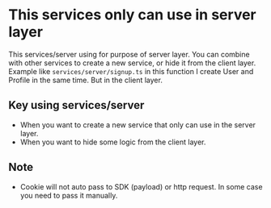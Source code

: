 # This services only can use in server layer

This services/server using for purpose of server layer. You can combine with other services to create a new service, or hide it from the client layer.
Example like `services/server/signup.ts` in this function I create User and Profile in the same time. But in the client layer.

## Key using services/server

- When you want to create a new service that only can use in the server layer.
- When you want to hide some logic from the client layer.

## Note

- Cookie will not auto pass to SDK (payload) or http request. In some case you need to pass it manually.
